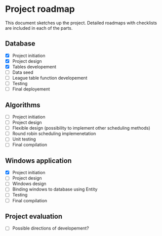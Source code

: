﻿# Project roadmap
This document sketches up the project. Detailed roadmaps with checklists
 are included in each of the parts.

## Database

+ [x] Project initiation
+ [x] Project design
+ [x] Tables developement
+ [ ] Data seed
+ [ ] League table function developement
+ [ ] Testing
+ [ ] Final deployement

## Algorithms

+ [ ] Project initiation
+ [ ] Project design
+ [ ] Flexible design (possibility to implement other scheduling methods)
+ [ ] Round robin scheduling implemenetation
+ [ ] Unit testing
+ [ ] Final compilation

## Windows application

+ [x] Project initiation
+ [ ] Project design
+ [ ] Windows design
+ [ ] Binding windows to database using Entity
+ [ ] Testing
+ [ ] Final compilation

## Project evaluation

+ [ ] Possible directions of developement?